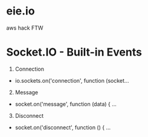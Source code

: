 # eie.io
aws hack
FTW

# Socket.IO - Built-in Events
1. Connection
- io.sockets.on('connection', function (socket...
2. Message
- socket.on('message', function (data) { ...
3. Disconnect
- socket.on('disconnect', function () { ...
